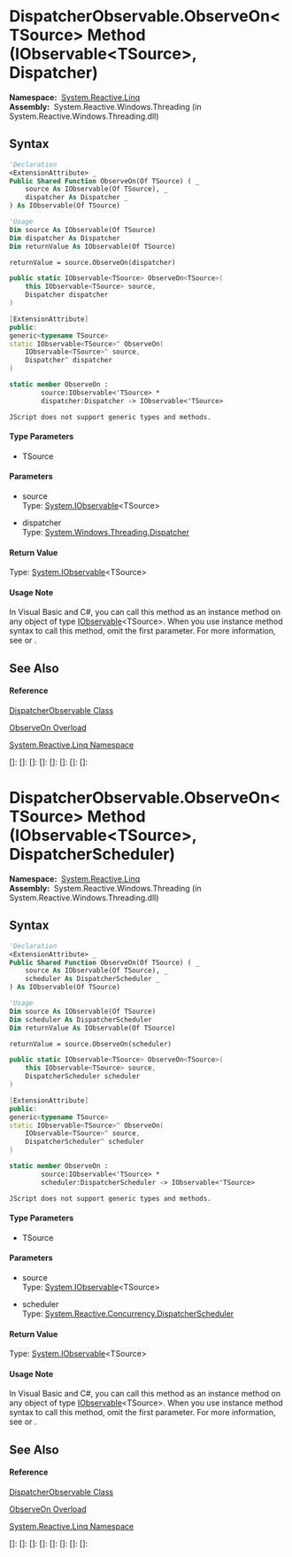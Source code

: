 # DispatcherObservable.ObserveOn\<TSource\> Method (IObservable\<TSource\>, Dispatcher)

**Namespace:**  [System.Reactive.Linq](System.Reactive.Linq\System.Reactive.Linq.md)  
**Assembly:**  System.Reactive.Windows.Threading (in System.Reactive.Windows.Threading.dll)

## Syntax

```vb
'Declaration
<ExtensionAttribute> _
Public Shared Function ObserveOn(Of TSource) ( _
    source As IObservable(Of TSource), _
    dispatcher As Dispatcher _
) As IObservable(Of TSource)
```

```vb
'Usage
Dim source As IObservable(Of TSource)
Dim dispatcher As Dispatcher
Dim returnValue As IObservable(Of TSource)

returnValue = source.ObserveOn(dispatcher)
```

```csharp
public static IObservable<TSource> ObserveOn<TSource>(
    this IObservable<TSource> source,
    Dispatcher dispatcher
)
```

```c++
[ExtensionAttribute]
public:
generic<typename TSource>
static IObservable<TSource>^ ObserveOn(
    IObservable<TSource>^ source, 
    Dispatcher^ dispatcher
)
```

```fsharp
static member ObserveOn : 
        source:IObservable<'TSource> * 
        dispatcher:Dispatcher -> IObservable<'TSource> 
```

```jscript
JScript does not support generic types and methods.
```

#### Type Parameters

- TSource

#### Parameters

- source  
  Type: [System.IObservable](https://msdn.microsoft.com/en-us/library/Dd990377)\<TSource\>

- dispatcher  
  Type: [System.Windows.Threading.Dispatcher](https://msdn.microsoft.com/en-us/library/ms615907)

#### Return Value

Type: [System.IObservable](https://msdn.microsoft.com/en-us/library/Dd990377)\<TSource\>

#### Usage Note

In Visual Basic and C\#, you can call this method as an instance method on any object of type [IObservable](https://msdn.microsoft.com/en-us/library/Dd990377)\<TSource\>. When you use instance method syntax to call this method, omit the first parameter. For more information, see [](https://msdn.microsoft.com/en-us/library/Bb384936) or [](https://msdn.microsoft.com/en-us/library/Bb383977).

## See Also

#### Reference

[DispatcherObservable Class](DispatcherObservable\DispatcherObservable.md)

[ObserveOn Overload](ObserveOn\DispatcherObservable.ObserveOn.md)

[System.Reactive.Linq Namespace](System.Reactive.Linq\System.Reactive.Linq.md)

[]: 
[]: 
[]: 
[]: 
[]: 
[]: 
[]: 
[]: 
# DispatcherObservable.ObserveOn\<TSource\> Method (IObservable\<TSource\>, DispatcherScheduler)

**Namespace:**  [System.Reactive.Linq](System.Reactive.Linq\System.Reactive.Linq.md)  
**Assembly:**  System.Reactive.Windows.Threading (in System.Reactive.Windows.Threading.dll)

## Syntax

```vb
'Declaration
<ExtensionAttribute> _
Public Shared Function ObserveOn(Of TSource) ( _
    source As IObservable(Of TSource), _
    scheduler As DispatcherScheduler _
) As IObservable(Of TSource)
```

```vb
'Usage
Dim source As IObservable(Of TSource)
Dim scheduler As DispatcherScheduler
Dim returnValue As IObservable(Of TSource)

returnValue = source.ObserveOn(scheduler)
```

```csharp
public static IObservable<TSource> ObserveOn<TSource>(
    this IObservable<TSource> source,
    DispatcherScheduler scheduler
)
```

```c++
[ExtensionAttribute]
public:
generic<typename TSource>
static IObservable<TSource>^ ObserveOn(
    IObservable<TSource>^ source, 
    DispatcherScheduler^ scheduler
)
```

```fsharp
static member ObserveOn : 
        source:IObservable<'TSource> * 
        scheduler:DispatcherScheduler -> IObservable<'TSource> 
```

```jscript
JScript does not support generic types and methods.
```

#### Type Parameters

- TSource

#### Parameters

- source  
  Type: [System.IObservable](https://msdn.microsoft.com/en-us/library/Dd990377)\<TSource\>

- scheduler  
  Type: [System.Reactive.Concurrency.DispatcherScheduler](DispatcherScheduler\DispatcherScheduler.md)

#### Return Value

Type: [System.IObservable](https://msdn.microsoft.com/en-us/library/Dd990377)\<TSource\>

#### Usage Note

In Visual Basic and C\#, you can call this method as an instance method on any object of type [IObservable](https://msdn.microsoft.com/en-us/library/Dd990377)\<TSource\>. When you use instance method syntax to call this method, omit the first parameter. For more information, see [](https://msdn.microsoft.com/en-us/library/Bb384936) or [](https://msdn.microsoft.com/en-us/library/Bb383977).

## See Also

#### Reference

[DispatcherObservable Class](DispatcherObservable\DispatcherObservable.md)

[ObserveOn Overload](ObserveOn\DispatcherObservable.ObserveOn.md)

[System.Reactive.Linq Namespace](System.Reactive.Linq\System.Reactive.Linq.md)

[]: 
[]: 
[]: 
[]: 
[]: 
[]: 
[]: 
[]: 